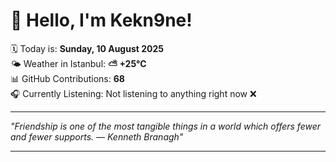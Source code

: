 # 👋 Hello, I'm Kekn9ne!

🗓️ Today is: **Sunday, 10 August 2025**  
🌤️ Weather in Istanbul: **⛅️  +25°C**  
📊 GitHub Contributions: **68**  
🎧 Currently Listening: Not listening to anything right now ❌

---

_"Friendship is one of the most tangible things in a world which offers fewer and fewer supports. — *Kenneth Branagh*"_

---
